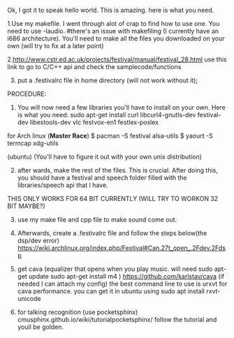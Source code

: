 Ok, I got it to speak hello world. This is amazing. here is what you need.

1.Use my makefile. I went through alot of crap to find how to use one. You need to use -laudio.
#there's an issue with makefiling (I currently have an i686 architecture). You'll need to make all the files you downloaded on your own (will try to fix at a later point)

2.http://www.cstr.ed.ac.uk/projects/festival/manual/festival_28.html
use this link to go to C/C++ api and check the samplecode/functions

3. put a .festivalrc file in home directory (will not work without it);

PROCEDURE:

1. You will now need a few libraries you'll have to install on your own. Here is what you need: 
sudo apt-get install curl libcurl4-gnutls-dev festival-dev libestools-dev vlc festvox-en1 festlex-poslex

for Arch linux (**Master Race**)
$ pacman -S festival alsa-utils
$ yaourt -S termcap xdg-utils


(ubuntu) (You'll have to figure it out with your own unix distribution)

2. after wards, make the rest of the files. This is crucial. After doing this, you should have a festival and speech folder filled with the libraries/speech api that I have. 

THIS ONLY WORKS FOR 64 BIT CURRENTLY (WILL TRY TO WORKON 32 BIT MAYBE?)


3. use my make file and cpp file to make sound come out. 

4. Afterwards, create a .festivalrc file and follow the steps below(the dsp/dev error)
https://wiki.archlinux.org/index.php/Festival#Can.27t_open_.2Fdev.2Fdsp

6. get cava (equalizer that opens when you play music. will need
sudo apt-get update
sudo apt-get install m4 )
	https://github.com/karlstav/cava (if needed I can attach my config)
the best command line to use is urxvt for cava performance. you can get it in ubuntu using sudo apt install rxvt-unicode

7. for talking recognition (use pocketsphinx) 
cmusphinx.github.io/wiki/tutorialpocketsphinx/
follow the tutorial and youll be golden. 
